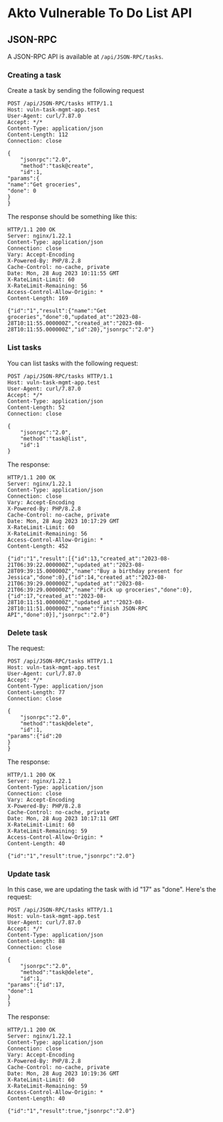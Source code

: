 # Akto Vulnerable To Do List API

## JSON-RPC

A JSON-RPC API is available at `/api/JSON-RPC/tasks`.

### Creating a task

Create a task by sending the following request
```
POST /api/JSON-RPC/tasks HTTP/1.1
Host: vuln-task-mgmt-app.test
User-Agent: curl/7.87.0
Accept: */*
Content-Type: application/json
Content-Length: 112
Connection: close

{
	"jsonrpc":"2.0",
	"method":"task@create",
	"id":1,
"params":{
"name":"Get groceries",
"done": 0
}
}
```

The response should be something like this:

```
HTTP/1.1 200 OK
Server: nginx/1.22.1
Content-Type: application/json
Connection: close
Vary: Accept-Encoding
X-Powered-By: PHP/8.2.8
Cache-Control: no-cache, private
Date: Mon, 28 Aug 2023 10:11:55 GMT
X-RateLimit-Limit: 60
X-RateLimit-Remaining: 56
Access-Control-Allow-Origin: *
Content-Length: 169

{"id":"1","result":{"name":"Get groceries","done":0,"updated_at":"2023-08-28T10:11:55.000000Z","created_at":"2023-08-28T10:11:55.000000Z","id":20},"jsonrpc":"2.0"}
```


### List tasks

You can list tasks with the following request:

```
POST /api/JSON-RPC/tasks HTTP/1.1
Host: vuln-task-mgmt-app.test
User-Agent: curl/7.87.0
Accept: */*
Content-Type: application/json
Content-Length: 52
Connection: close

{
	"jsonrpc":"2.0",
	"method":"task@list",
	"id":1
}
```

The response:

```
HTTP/1.1 200 OK
Server: nginx/1.22.1
Content-Type: application/json
Connection: close
Vary: Accept-Encoding
X-Powered-By: PHP/8.2.8
Cache-Control: no-cache, private
Date: Mon, 28 Aug 2023 10:17:29 GMT
X-RateLimit-Limit: 60
X-RateLimit-Remaining: 56
Access-Control-Allow-Origin: *
Content-Length: 452

{"id":"1","result":[{"id":13,"created_at":"2023-08-21T06:39:22.000000Z","updated_at":"2023-08-28T09:39:15.000000Z","name":"Buy a birthday present for Jessica","done":0},{"id":14,"created_at":"2023-08-21T06:39:29.000000Z","updated_at":"2023-08-21T06:39:29.000000Z","name":"Pick up groceries","done":0},{"id":17,"created_at":"2023-08-28T10:11:51.000000Z","updated_at":"2023-08-28T10:11:51.000000Z","name":"finish JSON-RPC API","done":0}],"jsonrpc":"2.0"}
```

### Delete task

The request:
```
POST /api/JSON-RPC/tasks HTTP/1.1
Host: vuln-task-mgmt-app.test
User-Agent: curl/7.87.0
Accept: */*
Content-Type: application/json
Content-Length: 77
Connection: close

{
	"jsonrpc":"2.0",
	"method":"task@delete",
	"id":1,
"params":{"id":20
}
}
```

The response:
```
HTTP/1.1 200 OK
Server: nginx/1.22.1
Content-Type: application/json
Connection: close
Vary: Accept-Encoding
X-Powered-By: PHP/8.2.8
Cache-Control: no-cache, private
Date: Mon, 28 Aug 2023 10:17:11 GMT
X-RateLimit-Limit: 60
X-RateLimit-Remaining: 59
Access-Control-Allow-Origin: *
Content-Length: 40

{"id":"1","result":true,"jsonrpc":"2.0"}
```

### Update task

In this case, we are updating the task with id "17" as "done". Here's the request:

```
POST /api/JSON-RPC/tasks HTTP/1.1
Host: vuln-task-mgmt-app.test
User-Agent: curl/7.87.0
Accept: */*
Content-Type: application/json
Content-Length: 88
Connection: close

{
	"jsonrpc":"2.0",
	"method":"task@delete",
	"id":1,
"params":{"id":17,
"done":1
}
}
```

The response:
```
HTTP/1.1 200 OK
Server: nginx/1.22.1
Content-Type: application/json
Connection: close
Vary: Accept-Encoding
X-Powered-By: PHP/8.2.8
Cache-Control: no-cache, private
Date: Mon, 28 Aug 2023 10:19:36 GMT
X-RateLimit-Limit: 60
X-RateLimit-Remaining: 59
Access-Control-Allow-Origin: *
Content-Length: 40

{"id":"1","result":true,"jsonrpc":"2.0"}
```
